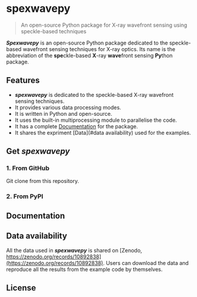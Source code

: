 # spexwavepy
> An open-source Python package for X-ray wavefront sensing using speckle-based techniques

***Spexwavepy*** is an open-source Python package dedicated to the speckle-based wavefront sensing techniques for X-ray optics. 
Its name is the abbreviation of the **spe**ckle-based **X**-ray **wave**front sensing **Py**thon package.

## Features

* ***spexwavepy*** is dedicated to the speckle-based X-ray wavefront sensing techniques.
* It provides various data processing modes.
* It is written in Python and open-source.
* It uses the built-in multiprocessing module to parallelise the code.
* It has a complete [Documentation](#documentation) for the package.
* It shares the expriment [Data](#data availability) used for the examples.

## Get ***spexwavepy***

### 1. From GitHub

Git clone from this repository.

### 2. From PyPI

## Documentation

## Data availability

All the data used in ***spexwavepy*** is shared on [Zenodo, https://zenodo.org/records/10892838](https://zenodo.org/records/10892838).
Users can download the data and reproduce all the results from the 
example code by themselves.

## License
